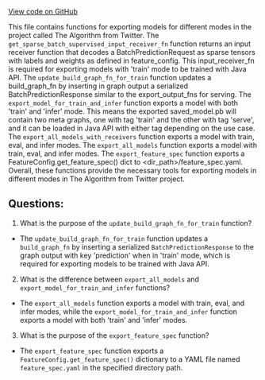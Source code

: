 [View code on GitHub](https://github.com/misbahsy/the-algorithm/twml/twml/contrib/export/export_fn.py)

This file contains functions for exporting models for different modes in the project called The Algorithm from Twitter. The `get_sparse_batch_supervised_input_receiver_fn` function returns an input receiver function that decodes a BatchPredictionRequest as sparse tensors with labels and weights as defined in feature_config. This input_receiver_fn is required for exporting models with 'train' mode to be trained with Java API. The `update_build_graph_fn_for_train` function updates a build_graph_fn by inserting in graph output a serialized BatchPredictionResponse similar to the export_output_fns for serving. The `export_model_for_train_and_infer` function exports a model with both 'train' and 'infer' mode. This means the exported saved_model.pb will contain two meta graphs, one with tag 'train' and the other with tag 'serve', and it can be loaded in Java API with either tag depending on the use case. The `export_all_models_with_receivers` function exports a model with train, eval, and infer modes. The `export_all_models` function exports a model with train, eval, and infer modes. The `export_feature_spec` function exports a FeatureConfig.get_feature_spec() dict to <dir_path>/feature_spec.yaml. Overall, these functions provide the necessary tools for exporting models in different modes in The Algorithm from Twitter project.
## Questions: 
 1. What is the purpose of the `update_build_graph_fn_for_train` function?
- The `update_build_graph_fn_for_train` function updates a `build_graph_fn` by inserting a serialized `BatchPredictionResponse` to the graph output with key 'prediction' when in 'train' mode, which is required for exporting models to be trained with Java API.

2. What is the difference between `export_all_models` and `export_model_for_train_and_infer` functions?
- The `export_all_models` function exports a model with train, eval, and infer modes, while the `export_model_for_train_and_infer` function exports a model with both 'train' and 'infer' modes.

3. What is the purpose of the `export_feature_spec` function?
- The `export_feature_spec` function exports a `FeatureConfig.get_feature_spec()` dictionary to a YAML file named `feature_spec.yaml` in the specified directory path.